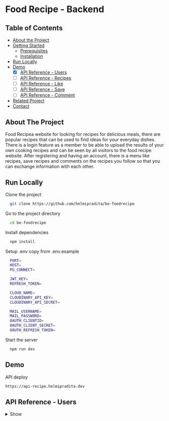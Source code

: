 # Food Recipe - Backend

## Table of Contents

* [About the Project](#about-the-project)
* [Getting Started](#getting-started)
  * [Prerequisites](#prerequisites)
  * [Installation](#installation)
* [Run Locally](https://github.com/helmipradita/be-foodrecipe/edit/main/README.md#run-locally)
* [Demo](https://github.com/helmipradita/be-foodrecipe/edit/main/README.md#demo)
  *  [x] [API Reference - Users](#api-reference---users)
  *  [ ] [API Reference - Recipes](#api-reference---recipes)
  *  [ ] [API Reference - Like](#api-reference---like)
  *  [ ] [API Reference - Save](#api-reference---save)
  *  [ ] [API Reference - Comment](#api-reference---comment)
* [Related Project](#related-project)
* [Contact](#contact)

## About The Project

Food Recipea website for looking for recipes for delicious meals, there are popular recipes that can be used to find ideas for your everyday dishes. There is a login feature as a member to be able to upload the results of your own cooking recipes and can be seen by all visitors to the food recipe website. After registering and having an account, there is a menu like recipes, save recipes and comments on the recipes you follow so that you can exchange information with each other.

## Run Locally

Clone the project

```bash
  git clone https://github.com/helmipradita/be-foodrecipe
```

Go to the project directory

```bash
  cd be-foodrecipe
```

Install dependencies

```bash
  npm install
```

Setup .env copy from .env.example

```bash
  PORT=
  HOST=
  PG_CONNECT=

  JWT_KEY=
  REFRESH_TOKEN=

  CLOUD_NAME=
  CLOUDINARY_API_KEY=
  CLOUDINARY_API_SECRET=

  MAIL_USERNAME=
  MAIL_PASSWORD=
  OAUTH_CLIENTID=
  OAUTH_CLIENT_SECRET=
  OAUTH_REFRESH_TOKEN=
```

Start the server

```bash
  npm run dev
```

## Demo

API deploy 

```bash
https://api-recipe.helmipradita.dev
```

## API Reference - Users

<details>
<summary>Show</summary>
<br>

#### Register

```
  POST /users/register
```

Field body form

| Field      | Type     | Description                     |
| :--------- | :------- | :------------------------------ |
| `name` | `string` | **Required**. name          |
| `email`    | `string` | **Required**. with format email |
| `phone`    | `string` | **Required**. with format phone |
| `password` | `string` | **Required**. password          |

Response 200

```json
{
  "success": true,
  "statusCode": 200,
  "data": {
    "email": "helmi.pradita.a@gmail.com"
  },
  "message": "register success please check your email"
}
```

#### Verification

```
  POST /users/verification
```

Field body form

| Field   | Type     | Description                            |
| :------ | :------- | :------------------------------------- |
| `email` | `string` | **Required**. with format email        |
| `otp`   | `string` | **Required**. otp get from inbox email |

Response 200

```json
{
  "success": true,
  "statusCode": 200,
  "data": "helmi.pradita.a@gmail.com",
  "message": "verification account success"
}
```

#### Forgot password

```
  POST /users/forgot-password
```

Field body form

| Field   | Type     | Description                     |
| :------ | :------- | :------------------------------ |
| `email` | `string` | **Required**. with format email |

Response 200

```json
{
  "success": true,
  "statusCode": 200,
  "data": null,
  "message": "send email success"
}
```

#### Reset password

```
  POST /users/reset-password/:token
```

Field body form

| Field   | Type     | Description                              |
| :------ | :------- | :--------------------------------------- |
| `token` | `string` | **Required**. token get from inbox email |
| `email` | `string` | **Required**. email |
| `password` | `string` | **Required**. password |

Response 200

```json
{
  "success": true,
  "statusCode": 200,
  "data": null,
  "message": "change password success"
}
```

#### Login

```
  POST /users/login
```

Field body form

| Field      | Type     | Description                     |
| :--------- | :------- | :------------------------------ |
| `email`    | `string` | **Required**. with format email |
| `password` | `string` | **Required**. password          |

Response 200

```json
{
  "success": true,
  "statusCode": 200,
  "data": {
    "id": "34224357-1a26-4e09-8e97-898a4ad66af9",
    "name": "Helmi Pradita",
    "email": "helmi.pradita.a@gmail.com",
    "phone": "085708572498",
    "photo": "https://res.cloudinary.com/dnu5su7ft/image/upload/v1672552579/default_profile.png",
    "token": "eyJhbGciOiJIUzI1NiIsInR5cCI6IkpXVCJ9.eyJpZCI6IjM0MjI0MzU3LTFhMjYtNGUwOS04ZTk3LTg5OGE0YWQ2NmFmOSIsImVtYWlsIjoiaGVsbWkucHJhZGl0YS5hQGdtYWlsLmNvbSIsImlhdCI6MTY3MzUxMDA1MCwiZXhwIjoxNjczNTEzNjUwfQ.POZH45wkR9boEahzlMNZ0f_eZAkhalm1V1ylxrK7yJk",
    "refreshToken": "eyJhbGciOiJIUzI1NiIsInR5cCI6IkpXVCJ9.eyJpZCI6IjM0MjI0MzU3LTFhMjYtNGUwOS04ZTk3LTg5OGE0YWQ2NmFmOSIsImVtYWlsIjoiaGVsbWkucHJhZGl0YS5hQGdtYWlsLmNvbSIsImlhdCI6MTY3MzUxMDA1MCwiZXhwIjoxNjczNTk2NDUwfQ.IVuv_NQVh-fWdK3ylx4WVrwa8N4kI2TJlvWorI-_5fU"
  },
  "message": "login success"
}
```

#### Get profile user

```
  GET /users
```

Field auth

| Field    | Type     | Description                             |
| :------- | :------- | :-------------------------------------- |
| `bearer` | `string` | **Required**. token from response login |

Response 200

```json
{
  "success": true,
  "statusCode": 200,
  "data": {
    "id": "34224357-1a26-4e09-8e97-898a4ad66af9",
    "name": "Helmi Pradita",
    "email": "helmi.pradita.a@gmail.com",
    "phone": "085708572498",
    "photo": "https://res.cloudinary.com/dnu5su7ft/image/upload/v1672552579/default_profile.png"
  },
  "message": "get data users success"
}
```

#### Edit profile user

```
  PUT /user/profile
```

Field auth

| Field    | Type     | Description                             |
| :------- | :------- | :-------------------------------------- |
| `bearer` | `string` | **Required**. token from response login |

Field body form

| Field      | Type     | Description            |
| :--------- | :------- | :--------------------- |
| `name` | `string` | **Required**. name |
| `email`     | `string` | **Required**. city     |
| `phone`    | `number` | **Required**. phone    |
| `photo`    | `file`   | **Required**. photo    |

Response 200

```json
{
  "success": true,
  "statusCode": 200,
  "data": {
    "id": "34224357-1a26-4e09-8e97-898a4ad66af9",
    "name": "Helmi Pradita update",
    "email": "helmi.pradita.a@gmail.com",
    "phone": "085708572498",
    "photo": "https://res.cloudinary.com/dnu5su7ft/image/upload/v1672552579/default_profile.png"
  },
  "message": "update data users success"
}
```

</details>

